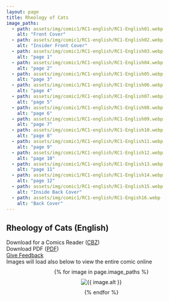 ```yaml
---
layout: page
title: Rheology of Cats
image_paths:
  - path: assets/img/comic1/RC1-english/RC1-English01.webp 
    alt: "Front Cover"
  - path: assets/img/comic1/RC1-english/RC1-English02.webp
    alt: "Insider Front Cover"
  - path: assets/img/comic1/RC1-english/RC1-English03.webp
    alt: "page 1"
  - path: assets/img/comic1/RC1-english/RC1-English04.webp
    alt: "page 2"
  - path: assets/img/comic1/RC1-english/RC1-English05.webp
    alt: "page 3"
  - path: assets/img/comic1/RC1-english/RC1-English06.webp
    alt: "page 4"
  - path: assets/img/comic1/RC1-english/RC1-English07.webp
    alt: "page 5"
  - path: assets/img/comic1/RC1-english/RC1-English08.webp
    alt: "page 6"
  - path: assets/img/comic1/RC1-english/RC1-English09.webp
    alt: "page 7"
  - path: assets/img/comic1/RC1-english/RC1-English10.webp
    alt: "page 8"
  - path: assets/img/comic1/RC1-english/RC1-English11.webp
    alt: "page 9"
  - path: assets/img/comic1/RC1-english/RC1-English12.webp
    alt: "page 10"
  - path: assets/img/comic1/RC1-english/RC1-English13.webp
    alt: "page 11"
  - path: assets/img/comic1/RC1-english/RC1-English14.webp
    alt: "page 12"
  - path: assets/img/comic1/RC1-english/RC1-English15.webp
    alt: "Inside Back Cover"
  - path: assets/img/comic1/RC1-english/RC1-Engish16.webp
    alt: "Back Cover"
---
```


<div class="col-lg-12 text-center">
	<h2 class="section-heading text-uppercase">Rheology of Cats (English)</h2>
        <div class="text-muted">
           Download for a Comics Reader (<a href="{{ site.url }}/downloads/comic1-english/RC1-English.cbz">CBZ</a>)
        </div>
        <div class="text-muted">
           Download PDF (<a href="{{ site.url }}/downloads/comic1-english/RC1-English.pdf">PDF</a>)
        </div>
        <div class="text-muted">
           <a href="https://forms.gle/YxFdry5rYfWbbZVBA">Give Feedback</a>
        </div>
        <div class="text-muted">
          Images will load also below to view the entire comic online
        </div>
        
</div>

<div style="display: flex; flex-direction: column; align-items: center; margin-top: 10px; margin-bottom: 30px;">
  {% for image in page.image_paths %}
    <img src="{{ image.path }}" alt="{{ image.alt }}" style="max-width: 80%; height: auto; margin: 10px;">
  {% endfor %}
</div>












